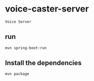 # voice-caster-server
```bash
Voice Server
```
## run
```bash
mvn spring-boot:run
```

## Install the dependencies
```bash
mvn package
```
